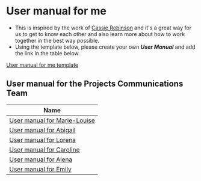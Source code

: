 # User manual for me

- This is inspired by the work of [Cassie Robinson](https://medium.com/@cassierobinson/a-user-manual-for-me-d3a851fbc694) and it's a great way for us to get to know each other and also learn more about how to work together in the best way possible.
- Using the template below, please create your own _**User Manual**_ and add the link in the table below.

[User manual for me template](https://github.com/pyladies/project-communications/blob/master/user-manual-for-me/user-manual-for-me-template.md)

## User manual for the Projects Communications Team

|Name |
| -- 
|[User manual for Marie-Louise]() |
|[User manual for Abigail]() | 
|[User manual for Lorena]() | 
|[User manual for Caroline]() |
|[User manual for Alena]() | 
[User manual for Emily]() | [User manual for Bethany]() |


